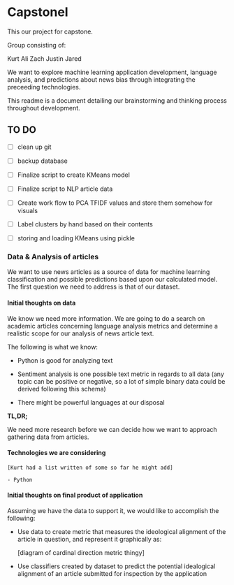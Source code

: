 # CapstoneI
This our project for capstone. 

Group consisting of:

Kurt
Ali
Zach
Justin
Jared

We want to explore machine learning application development, language 
analysis, and predictions about news bias through integrating the preceeding technologies. 

This readme is a document detailing our brainstorming and thinking
 process throughout development. 

## TO DO

- [ ] clean up git 

- [ ] backup database

- [ ] Finalize script to create KMeans model

- [ ] Finalize script to NLP article data

- [ ] Create work flow to PCA TFIDF values and store them somehow for visuals

- [ ] Label clusters by hand based on their contents

- [ ] storing and loading KMeans using pickle

### Data & Analysis of articles

We want to use news articles as a source of data for machine learning classification and possible predictions based upon our calculated model. The first question we need to address is that of our dataset. 

#### Initial thoughts on data

We know we need more information. We are going to do a search on academic articles concerning language analysis metrics and determine a realistic scope for our analysis of news article text. 
     
The following is what we know:

- Python is good for analyzing text 

- Sentiment analysis is one possible text metric in regards to all data (any topic can be positive or negative, so a lot of simple binary data could be derived following this schema)

- There might be powerful languages at our disposal

**TL,DR;**

We need more research before we can decide how we want to approach gathering data from articles. 

#### Technologies we are considering

	[Kurt had a list written of some so far he might add]
	
	- Python
	

#### Initial thoughts on final product of application

Assuming we have the data to support it, we would like to accomplish the following:

- Use data to create metric that measures the ideological alignment of the article in question, and represent it graphically as:

	[diagram of cardinal direction metric thingy]
	
- Use classifiers created by dataset to predict the potential idealogical alignment of an article submitted for inspection by the application 
